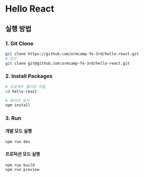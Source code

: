 # Hello React

## 실행 방법

### 1. Git Clone

```bash
git clone https://github.com/ormcamp-fe-3rd/hello-react.git
# 또는
git clone git@github.com:ormcamp-fe-3rd/hello-react.git
```

### 2. Install Packages

```bash
# 프로젝트 폴더로 이동
cd hello-react

# 패키지 설치
npm install
```

### 3. Run

#### 개발 모드 실행

```bash
npm run dev
```

#### 프로덕션 모드 실행

```bash
npm run build
npm run preview
```
